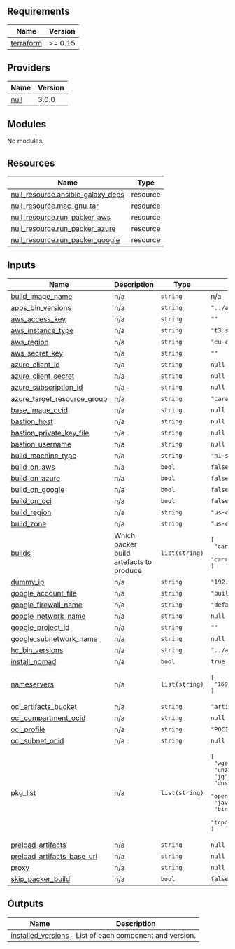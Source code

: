 

<!-- BEGINNING OF PRE-COMMIT-TERRAFORM DOCS HOOK -->
## Requirements

| Name | Version |
|------|---------|
| <a name="requirement_terraform"></a> [terraform](#requirement\_terraform) | >= 0.15 |

## Providers

| Name | Version |
|------|---------|
| <a name="provider_null"></a> [null](#provider\_null) | 3.0.0 |

## Modules

No modules.

## Resources

| Name | Type |
|------|------|
| [null_resource.ansible_galaxy_deps](https://registry.terraform.io/providers/hashicorp/null/latest/docs/resources/resource) | resource |
| [null_resource.mac_gnu_tar](https://registry.terraform.io/providers/hashicorp/null/latest/docs/resources/resource) | resource |
| [null_resource.run_packer_aws](https://registry.terraform.io/providers/hashicorp/null/latest/docs/resources/resource) | resource |
| [null_resource.run_packer_azure](https://registry.terraform.io/providers/hashicorp/null/latest/docs/resources/resource) | resource |
| [null_resource.run_packer_google](https://registry.terraform.io/providers/hashicorp/null/latest/docs/resources/resource) | resource |

## Inputs

| Name | Description | Type | Default | Required |
|------|-------------|------|---------|:--------:|
| <a name="input_build_image_name"></a> [build\_image\_name](#input\_build\_image\_name) | n/a | `string` | n/a | yes |
| <a name="input_apps_bin_versions"></a> [apps\_bin\_versions](#input\_apps\_bin\_versions) | n/a | `string` | `"../ansible/roles/hc_stack_apps/defaults/main.yml"` | no |
| <a name="input_aws_access_key"></a> [aws\_access\_key](#input\_aws\_access\_key) | n/a | `string` | `""` | no |
| <a name="input_aws_instance_type"></a> [aws\_instance\_type](#input\_aws\_instance\_type) | n/a | `string` | `"t3.small"` | no |
| <a name="input_aws_region"></a> [aws\_region](#input\_aws\_region) | n/a | `string` | `"eu-central-1"` | no |
| <a name="input_aws_secret_key"></a> [aws\_secret\_key](#input\_aws\_secret\_key) | n/a | `string` | `""` | no |
| <a name="input_azure_client_id"></a> [azure\_client\_id](#input\_azure\_client\_id) | n/a | `string` | `null` | no |
| <a name="input_azure_client_secret"></a> [azure\_client\_secret](#input\_azure\_client\_secret) | n/a | `string` | `null` | no |
| <a name="input_azure_subscription_id"></a> [azure\_subscription\_id](#input\_azure\_subscription\_id) | n/a | `string` | `null` | no |
| <a name="input_azure_target_resource_group"></a> [azure\_target\_resource\_group](#input\_azure\_target\_resource\_group) | n/a | `string` | `"caravan-images"` | no |
| <a name="input_base_image_ocid"></a> [base\_image\_ocid](#input\_base\_image\_ocid) | n/a | `string` | `null` | no |
| <a name="input_bastion_host"></a> [bastion\_host](#input\_bastion\_host) | n/a | `string` | `null` | no |
| <a name="input_bastion_private_key_file"></a> [bastion\_private\_key\_file](#input\_bastion\_private\_key\_file) | n/a | `string` | `null` | no |
| <a name="input_bastion_username"></a> [bastion\_username](#input\_bastion\_username) | n/a | `string` | `null` | no |
| <a name="input_build_machine_type"></a> [build\_machine\_type](#input\_build\_machine\_type) | n/a | `string` | `"n1-standard-1"` | no |
| <a name="input_build_on_aws"></a> [build\_on\_aws](#input\_build\_on\_aws) | n/a | `bool` | `false` | no |
| <a name="input_build_on_azure"></a> [build\_on\_azure](#input\_build\_on\_azure) | n/a | `bool` | `false` | no |
| <a name="input_build_on_google"></a> [build\_on\_google](#input\_build\_on\_google) | n/a | `bool` | `false` | no |
| <a name="input_build_on_oci"></a> [build\_on\_oci](#input\_build\_on\_oci) | n/a | `bool` | `false` | no |
| <a name="input_build_region"></a> [build\_region](#input\_build\_region) | n/a | `string` | `"us-central1"` | no |
| <a name="input_build_zone"></a> [build\_zone](#input\_build\_zone) | n/a | `string` | `"us-central1-a"` | no |
| <a name="input_builds"></a> [builds](#input\_builds) | Which packer build artefacts to produce | `list(string)` | <pre>[<br>  "caravan.*.enterprise",<br>  "caravan.*.opensource"<br>]</pre> | no |
| <a name="input_dummy_ip"></a> [dummy\_ip](#input\_dummy\_ip) | n/a | `string` | `"192.168.0.1"` | no |
| <a name="input_google_account_file"></a> [google\_account\_file](#input\_google\_account\_file) | n/a | `string` | `"builder-account.json"` | no |
| <a name="input_google_firewall_name"></a> [google\_firewall\_name](#input\_google\_firewall\_name) | n/a | `string` | `"default"` | no |
| <a name="input_google_network_name"></a> [google\_network\_name](#input\_google\_network\_name) | n/a | `string` | `null` | no |
| <a name="input_google_project_id"></a> [google\_project\_id](#input\_google\_project\_id) | n/a | `string` | `""` | no |
| <a name="input_google_subnetwork_name"></a> [google\_subnetwork\_name](#input\_google\_subnetwork\_name) | n/a | `string` | `null` | no |
| <a name="input_hc_bin_versions"></a> [hc\_bin\_versions](#input\_hc\_bin\_versions) | n/a | `string` | `"../ansible/roles/hc_stack_install/defaults/main.yml"` | no |
| <a name="input_install_nomad"></a> [install\_nomad](#input\_install\_nomad) | n/a | `bool` | `true` | no |
| <a name="input_nameservers"></a> [nameservers](#input\_nameservers) | n/a | `list(string)` | <pre>[<br>  "169.254.169.254"<br>]</pre> | no |
| <a name="input_oci_artifacts_bucket"></a> [oci\_artifacts\_bucket](#input\_oci\_artifacts\_bucket) | n/a | `string` | `"artifacts"` | no |
| <a name="input_oci_compartment_ocid"></a> [oci\_compartment\_ocid](#input\_oci\_compartment\_ocid) | n/a | `string` | `null` | no |
| <a name="input_oci_profile"></a> [oci\_profile](#input\_oci\_profile) | n/a | `string` | `"POCIMAGE"` | no |
| <a name="input_oci_subnet_ocid"></a> [oci\_subnet\_ocid](#input\_oci\_subnet\_ocid) | n/a | `string` | `null` | no |
| <a name="input_pkg_list"></a> [pkg\_list](#input\_pkg\_list) | n/a | `list(string)` | <pre>[<br>  "wget",<br>  "unzip",<br>  "jq",<br>  "dnsmasq",<br>  "openjdk-8-jdk",<br>  "java-1.8.0-openjdk",<br>  "bind-utils",<br>  "tcpdump"<br>]</pre> | no |
| <a name="input_preload_artifacts"></a> [preload\_artifacts](#input\_preload\_artifacts) | n/a | `string` | `null` | no |
| <a name="input_preload_artifacts_base_url"></a> [preload\_artifacts\_base\_url](#input\_preload\_artifacts\_base\_url) | n/a | `string` | `null` | no |
| <a name="input_proxy"></a> [proxy](#input\_proxy) | n/a | `string` | `null` | no |
| <a name="input_skip_packer_build"></a> [skip\_packer\_build](#input\_skip\_packer\_build) | n/a | `bool` | `false` | no |

## Outputs

| Name | Description |
|------|-------------|
| <a name="output_installed_versions"></a> [installed\_versions](#output\_installed\_versions) | List of each component and version. |
<!-- END OF PRE-COMMIT-TERRAFORM DOCS HOOK -->


